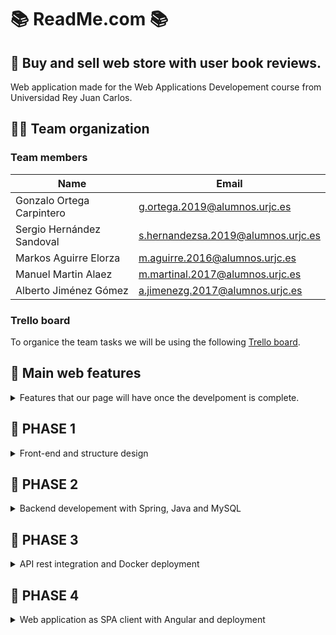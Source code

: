 # 📚 ReadMe.com 📚
## 🤔 Buy and sell web store with user book reviews.

Web application made for the Web Applications Developement course from Universidad Rey Juan Carlos.

## 🤷‍♂️ Team organization

### Team members

| Name                        | Email                              |
| --------------------------- | ---------------------------------- |
| Gonzalo Ortega Carpintero   | g.ortega.2019@alumnos.urjc.es      | 
| Sergio Hernández Sandoval   | s.hernandezsa.2019@alumnos.urjc.es | 
| Markos Aguirre Elorza       | m.aguirre.2016@alumnos.urjc.es     |
| Manuel Martin Alaez         | m.martinal.2017@alumnos.urjc.es    | 
| Alberto Jiménez Gómez       | a.jimenezg.2017@alumnos.urjc.es    | 

### Trello board
To organice the team tasks we will be using the following [Trello board](https://trello.com/invite/b/AfoK9mBL/ATTI96f3e1b8aaf8c3c26c3bd2a450f9f137B4F49542/tareas).


## 🌟 Main web features
<details><summary> Features that our page will have once the develpoment is complete. </summary>

Entities:
 - Users.
 - Books.
 - Book reviews.
 - Book offers.
 - Buy and sell records.

Types of users:
- Unregistered - Can see book ofers a read book reviews.
- Registered - Can write reviews, publish book offers and buy books.
- Administrator - Can add new books and manage offers and accounts.

User permits:
- Unregistered - No data collection.
- Registered - Writen and read reviews, seen and published offers, bought and sold items and user profile with profile image, email and username.
- Administrator - Total access, no saved data.

Images:
- User profile image.
- Book image.
- Ofers images.

Charts:
- Published books and offers statistics.

Complementary technology:

- Email delivery to new users.
- Advance search and recomendations algorithim based on read reviews and seen offers.
</details>
    
## 🚀 PHASE 1
<details><summary>Front-end and structure design</summary>

### 🗺️ Main Pages

<details><summary> Main pages of our application. </summary>

<details><summary>Home page</summary>
    
Application main page where recomended products are displayed in accordance with the user preferences.

![Home page (index)](https://user-images.githubusercontent.com/66415975/219658565-1e529d67-d4b0-4750-b02e-e9e9eb8eef33.png)
</details>
    
<details><summary>Books general page</summary>
    
Page to display the searched books and filter them by genre.

![Books general page](https://user-images.githubusercontent.com/66415975/219658750-f5242d27-b335-4df2-b1c8-49cdd696c72d.png)
</details>
    
<details><summary>Book particular page</summary>
    
Page to display the reviews and offers of a particular book.

![Book particular page](https://user-images.githubusercontent.com/66415975/219658767-411a93a2-9e74-44f5-83d3-5ebcd8a581c4.png)
</details>
    
<details><summary>Upload review page</summary>
    
Page to write a review of a book so everyone can read it.

![Upload review page](https://user-images.githubusercontent.com/66415975/219658789-e0b9b0ef-86a1-404d-a68a-b5e2e310b2ab.png)
</details>
    
<details><summary>Upload offer page</summary>
    
Page to publish an offer of a book you want to sell.

![Upload offer page](https://user-images.githubusercontent.com/66415975/219658794-45496920-9ef2-40fd-8a9c-fb202cf517ae.png)
</details>
    
<details><summary>Offer page</summary>
    
Page to buy a book offer fro an other user.

![Offer page](https://user-images.githubusercontent.com/66415975/219658805-b1d731fd-366d-4aca-b804-2044cadd5a9f.png)
</details>
    
<details><summary>Checkout page</summary>
    
Page to introduce shoping details and complete an order.

![Checkout page](https://user-images.githubusercontent.com/66415975/219658822-51988111-da9b-4062-997b-0e7bdff83de1.png)
</details>
    
<details><summary>Contact page</summary>
    
Page with info about us.

![Contact page](https://user-images.githubusercontent.com/66415975/219658836-a140c949-ba62-4fea-a105-29af432d89f1.png)
</details>
    
<details><summary>Statistics page</summary>
    
Page with stats about from the application and books.

![Statistics page](https://user-images.githubusercontent.com/66415975/219658859-2a0de304-5ca5-4b8e-81cf-905dd39de660.png)
</details>
    
<details><summary>Login page</summary>
    
Page to introduce your user credentials.

![Login page](https://user-images.githubusercontent.com/66415975/219658872-cb26fe3f-1e20-4cc0-a249-3e28877bc419.png)
</details>
    
<details><summary>Register page</summary>
    
Page to make an account into aour application.

![Register page](https://user-images.githubusercontent.com/66415975/219658891-33f79de5-9980-4c01-829d-5e351cc456d9.png)
</details>
    
<details><summary>User page</summary>
    
Page to display the users information, including its account information, its uploaded offers, its shoping record and its favourites books.

![User page](https://user-images.githubusercontent.com/66415975/219659186-1db25ff0-e457-4b0f-b540-bf7b992603a7.png)
</details>
    
<details><summary>Admin page</summary>
    
Page to upload new books to the database and manage all the application data.
</details>
</details>

<details><summary>Pages diagram.</summary>
Pages diagram:

![Pages diagram drawio](https://user-images.githubusercontent.com/66415975/219658345-556ecc2a-fcca-4785-b695-70ebc885aaf9.png)
</details>

</details>
    


## 🚀 PHASE 2
<details><summary>Backend developement with Spring, Java and MySQL</summary>

### 📱 Screens

<details><summary>Updated screens.</summary>
Screenshots of the updated interface:
 
![inicio](https://user-images.githubusercontent.com/49288214/224589396-da27f2a9-ca4b-431c-bf34-88d070eda88a.png)
 
![libros](https://user-images.githubusercontent.com/49288214/224589416-648fe8cd-35b8-455a-bf01-17541f0f9eed.png)
 
![contacto](https://user-images.githubusercontent.com/49288214/224589422-f72feee6-8560-455b-9746-f879e074964b.png)

![estadisticas](https://user-images.githubusercontent.com/49288214/224589429-b2c0b17c-1118-41b3-9f46-5d254f6a1e91.png)
 
![inicio_sesion](https://user-images.githubusercontent.com/49288214/224589500-ef8d300f-119d-454f-9d02-dfc1708397ce.png)

![registro](https://user-images.githubusercontent.com/49288214/224589515-b2d3196c-32cb-4d6d-aaa4-e2864d907522.png)

![user-page](https://user-images.githubusercontent.com/49288214/224589552-cd04e3bb-2853-43f8-927b-df86a6eec8a0.png)
![user-page2](https://user-images.githubusercontent.com/49288214/224589566-7f455628-4328-4ef4-ab16-9c9089ab7618.png)
![user-page3](https://user-images.githubusercontent.com/49288214/224589575-f72b6a88-2bb2-43f7-beaf-00ad87a48f0e.png)
 
![modificar_usuario](https://user-images.githubusercontent.com/49288214/224589618-bf580ef5-7122-435d-ae86-1e2c415a76ef.png)


![admin1](https://user-images.githubusercontent.com/49288214/224589585-992c30f2-ec37-4aef-a504-2c74ebfd5f69.png)
![admin2](https://user-images.githubusercontent.com/49288214/224589590-f16f66ed-1b87-462d-9b80-b8287ed57538.png)
![admin3 (2)](https://user-images.githubusercontent.com/49288214/224590246-7e260a02-ebd0-4e89-a5a6-b5da29eb2096.png)


 ![libro](https://user-images.githubusercontent.com/49288214/224589604-96960197-1c31-4862-bd84-cee37d8c57b0.png)

 ![publicar reseña](https://user-images.githubusercontent.com/49288214/224589654-c99f94b1-4bcd-45ee-8a6a-a6fbf755cfb6.png)

 ![vender libro](https://user-images.githubusercontent.com/49288214/224589660-e3f85dff-7145-41dc-b71d-8a3dcd50c9f6.png)

 ![reseña](https://user-images.githubusercontent.com/49288214/224589671-3bfb00ef-e0bd-4238-a0f9-4e9f1deea203.png)

 ![comprar](https://user-images.githubusercontent.com/49288214/224589684-6c046f52-79b7-4bd1-9416-ef01c4388d51.png)

</details>

<details><summary>Screen navigation diagram.</summary>
Updated navegation diagram:

![diagrama navegacion](https://user-images.githubusercontent.com/49288214/224589368-d600796a-c852-4b06-a6b2-955b29822902.jpg)
</details>


### 🛠 Technology description and development run instructions
- Java version: 17
- SpringBoot version: 2.4.4
- Database: MySQL
   - Scheme: `readmewebstore`
   - User: `root`
   - Password: `password`

To start the application run the `ReadmeBookstoreApplication.java` and go to `https://localhost:8443/` on your browser.


## 📊 Diagrams

<details><summary>Database entity diagram.</summary>
   
   Diagram in which the different entities in the database are related.
   
![Database entities diagram](https://user-images.githubusercontent.com/80122593/223448947-4ba30519-b7fa-48e7-8114-8e7b7f37c408.png)

</details>

<details><summary>Java class diagram of the models.</summary>
   
   Diagram in which the different java classes are related.
   
![Java class diagram](https://user-images.githubusercontent.com/80122593/223449581-fdffcbea-90c6-43d9-ab10-16498201dda4.jpg)


</details>

<details><summary>Java class diagram of controllers.</summary>
   
   Diagram in which all the java classes of the application and the templates are related.
   
![Diagram of classes and templates](https://user-images.githubusercontent.com/80122593/223449590-5b0e14ba-deba-4596-a68b-6a8959a63b33.jpg)

</details>


## 🙋‍♂️ Member participation

<details><summary>Gonzalo Ortega Carpintero.</summary>
 
   - 📂 Completed tasks:
 
      - Spring project initialization.
      - Admin page HTML and funcionalities, including visualizing, editing and deleting, all data from models.
      - Upload books and its images as an admin funcionality.
      - Upload and buy offers funtionalities.
      - Statistics page with dinamic bar diagram.
      - General style and dessign changes.
 
   - 📤 Most significant commits:
 
      - [Commit 1](https://github.com/CodeURJC-DAW-2022-23/webapp6/commit/9df20a0ad8345938ae5cc57aee1c55c778aa50fb) Spring project initialized.
      - [Commit 2](https://github.com/CodeURJC-DAW-2022-23/webapp6/commit/c122b0668aee6804e66840218e9caf11a35bc2bb) Upload books and edit data from admin page.
      - [Commit 3](https://github.com/CodeURJC-DAW-2022-23/webapp6/commit/9868bedb6e66ff8913c62c4255b35136b445d045) Upload offers functionality.
      - [Commit 4](https://github.com/CodeURJC-DAW-2022-23/webapp6/commit/bc9959d2367621bfe4242b0b1abdd674cda9191d) Statistic page.
      - [Commit 5](https://github.com/CodeURJC-DAW-2022-23/webapp6/commit/6edd943e35a1c769a25ac8bdbbabf5cc42fc6976) Admin funtionalities complete.
 
   - 📝 Files with more participation:
 
      - [File 1](https://github.com/CodeURJC-DAW-2022-23/webapp6/blob/main/backend/src/main/resources/templates/admin-page.html) admin-page.html
      - [File 2](https://github.com/CodeURJC-DAW-2022-23/webapp6/blob/main/backend/src/main/java/es/codeurjc/readmebookstore/controller/AdminController.java) AdminController.java
      - [File 3](https://github.com/CodeURJC-DAW-2022-23/webapp6/blob/main/backend/src/main/java/es/codeurjc/readmebookstore/controller/OfferController.java) OfferController.java
      - [File 4](https://github.com/CodeURJC-DAW-2022-23/webapp6/blob/main/backend/src/main/java/es/codeurjc/readmebookstore/controller/StatisticsController.java) StatisticsController.java
      - [File 5](https://github.com/CodeURJC-DAW-2022-23/webapp6/blob/main/backend/src/main/resources/static/js/statistics.js) statistics.js

</details>

<details><summary>Sergio Hernández Sandoval.</summary>
   
   - 📂 Completed tasks:
 
      - Header and footer unification for templates.
      - Model, Service and Repository of reviews, including improvements and changes in the rest of the models.
      - Review controller and high participation in user, book and offer controller.
      - Initialization of part of the data in the databaseInitializer.
      - Implemented the funcionality of show/modify/delete the offers not sold from a user in his profile.
      - Implemented the funcionality of show/modify/delete the reviews from a user in his profile.
      - Implemented the funcionality of show/delete the favorite books from a user in his profile.
      - Implemented the funcionality of show the buy and sell historial from a user in his profile.
      - Some searchs with querys in repositorys.
      - Show the books in book general page.
      - Show the offers and reviews in particular book page.
      - Participation in the pagination.
      - Upload offers and upload reviews in a book.
      - Delete or modify reviews in the profile.
      - Modify the image of an offer.
      - Pages of error, including the controller and the template.
      - Changes in the style of the screens.
      - Improvements and bug fixes.
      - Drawing diagrams for documentation.
      
 
   - 📤 Most significant commits:
 
      - [Commit 1](https://github.com/CodeURJC-DAW-2022-23/webapp6/commit/f67665f9359539683d14647b3647a062bef61a80) Upload the classes related to reviews.
      - [Commit 2](https://github.com/CodeURJC-DAW-2022-23/webapp6/commit/cf0a8a6574aa549515d62e9ad24789a1ce960b9b) Show books and the offers and reviews of a book.
      - [Commit 3](https://github.com/CodeURJC-DAW-2022-23/webapp6/commit/3c993095deb14e63eea3fb2e4cca244eaffae7ad) Upload offers.
      - [Commit 4](https://github.com/CodeURJC-DAW-2022-23/webapp6/commit/6761d884f74ff745fc9e0da5b1611ff2113782b3) Upload reviews.
      - [Commit 5](https://github.com/CodeURJC-DAW-2022-23/webapp6/commit/57d13b1eaedcec21c55242bd424481c13d366a37#diff-ae449e0b1f8ad774bb28b01895ca5dc5c4e6c722ea5706b49acdcc9405656b4f) User profile.
 
   - 📝 Files with more participation:
 
      - [File 1](https://github.com/CodeURJC-DAW-2022-23/webapp6/blob/main/backend/src/main/java/es/codeurjc/readmebookstore/controller/BookController.java) BookController.java
      - [File 2](https://github.com/CodeURJC-DAW-2022-23/webapp6/blob/main/backend/src/main/java/es/codeurjc/readmebookstore/controller/OfferController.java) OfferController.java
      - [File 3](https://github.com/CodeURJC-DAW-2022-23/webapp6/blob/main/backend/src/main/java/es/codeurjc/readmebookstore/controller/ReviewController.java) ReviewController.java
      - [File 4](https://github.com/CodeURJC-DAW-2022-23/webapp6/blob/main/backend/src/main/java/es/codeurjc/readmebookstore/controller/UserController.java) UserController.java
      - [File 5](https://github.com/CodeURJC-DAW-2022-23/webapp6/blob/main/backend/src/main/resources/templates/user-page.html) User-page.html

</details>

<details><summary>Markos Aguirre Elorza .</summary>
   
      
   - 📂 Completed tasks:
 
      - Elemental funtionalities of the User entityModel, Service and  Repository
      - Login
      - Register (uploading/updating text and image for the first time to the server)
      - User information display in the user-page (in collaboration with Sergio)
      - Everything regarding to security
      - Email sending additional technology implementation
      
 
   - 📤 Most significant commits:
 
      - [Commit 1](https://github.com/CodeURJC-DAW-2022-23/webapp6/commit/d75173db7d2b6464450b46bf088d08b95e69c4e2) Login and Register
      - [Commit 2](https://github.com/CodeURJC-DAW-2022-23/webapp6/commit/b5babf57ad5c516280f3071ea84a273eb3abe32a)
      - [Commit 3](https://github.com/CodeURJC-DAW-2022-23/webapp6/commit/f068e7238f96c670206f7aba0676584c075ab25c)
      - [Commit 4](https://github.com/CodeURJC-DAW-2022-23/webapp6/commit/f2283ca3e59e9a8a66499c7f5e1564dd9a796fa9)
      - [Commit 5](https://github.com/CodeURJC-DAW-2022-23/webapp6/commit/724fb0bb8aad783aafde0bce6c89f3d3d6beb7e5)
     
 
   - 📝 Files with more participation:
 
      - [File 1](https://github.com/CodeURJC-DAW-2022-23/webapp6/blob/main/backend/src/main/resources/templates/user-page.html)
      - [File 2](https://github.com/CodeURJC-DAW-2022-23/webapp6/blob/main/backend/src/main/java/es/codeurjc/readmebookstore/security/SecurityConfiguration.java)
      - [File 3](https://github.com/CodeURJC-DAW-2022-23/webapp6/blob/main/backend/src/main/java/es/codeurjc/readmebookstore/service/MailService.java)
      - [File 4](https://github.com/CodeURJC-DAW-2022-23/webapp6/blob/main/backend/src/main/java/es/codeurjc/readmebookstore/controller/LoginController.java)
      - [File 5](https://github.com/CodeURJC-DAW-2022-23/webapp6/blame/main/backend/src/main/java/es/codeurjc/readmebookstore/model/User.java)
     

</details>

<details><summary>Manuel Martin Alaez.</summary>
   
   - 📂 Completed tasks:
 
      - Load images from database
      - Load more button in books
      - Load more button for partial search
      - Load more buttons for admin page and user page
      - Load more buttons for offers and reviews
      - Bugs and improvements
      - Navegation diagram
 
   - 📤 Most significant commits:
 
      - [Commit 1](https://github.com/CodeURJC-DAW-2022-23/webapp6/commit/8f9731eb2479b627a5ca76e3d8d61c27543983ca) Images
      - [Commit 2](https://github.com/CodeURJC-DAW-2022-23/webapp6/commit/990d2f620c862dfe9c3bd3751c9bb0ace85a4001) Load more
      - [Commit 3](https://github.com/CodeURJC-DAW-2022-23/webapp6/commit/6866f4d9ce69808df59c6be7e995d57032638918) Load more user
      - [Commit 4](https://github.com/CodeURJC-DAW-2022-23/webapp6/commit/eeae7ca68632e579528c3bb92debf049905ba690) Load more search functional
      - [Commit 5](https://github.com/CodeURJC-DAW-2022-23/webapp6/commit/234c66adf197acb8a9a12fc2482f6259884f7619) Admin load more and bug corrections
 
   - 📝 Files with more participation:
 
      - [File 1](https://github.com/CodeURJC-DAW-2022-23/webapp6/blob/main/backend/src/main/resources/static/js/load.js)
      - [File 2](https://github.com/CodeURJC-DAW-2022-23/webapp6/blob/main/backend/src/main/java/es/codeurjc/readmebookstore/controller/BookController.java)
      - [File 3](https://github.com/CodeURJC-DAW-2022-23/webapp6/blob/main/backend/src/main/java/es/codeurjc/readmebookstore/model/Offer.java)
      - [File 4](https://github.com/CodeURJC-DAW-2022-23/webapp6/blob/main/backend/src/main/resources/templates/admin-page.html)
      - [File 5](https://github.com/CodeURJC-DAW-2022-23/webapp6/blob/main/backend/src/main/java/es/codeurjc/readmebookstore/service/OfferService.java)

</details>

<details><summary> Alberto Jiménez Gómez.</summary>
   
   - 📂 Completed tasks:
 
      - Database initialization. 
      - Data of books, categories, favorite books, and bought books.
      - Searchtool, it is possible to search a book looking for the title, or a list of books looking for author, genre or a partial part of those properties.
      - Dropdown categories by genre using search controller.
      - Add or remove a book to favorites from the particular book page.
      - Algorithm of recomendation made in static.
      - Categories entity used in the recommendation algorithm.
      - Update of algorithm to dynamic using the database data.
 
   - 📤 Most significant commits:
 
      - [Commit 1](https://github.com/CodeURJC-DAW-2022-23/webapp6/commit/80d9669ae6ffa1fa6b651a263b9ed3a49a7dab49) Initialize database
      - [Commit 2](https://github.com/CodeURJC-DAW-2022-23/webapp6/commit/c5d387c1d845a7f997e3719ae7eab1dd11bdb9c0) Search books
      - [Commit 3](https://github.com/CodeURJC-DAW-2022-23/webapp6/commit/827767a00ee39158f53914db24dad8a9d9619048) Add books to favorites
      - [Commit 4](https://github.com/CodeURJC-DAW-2022-23/webapp6/commit/56430068d85ffca01fa039fe533546ffb6ae866e) Static Search Algorithm
      - [Commit 5](https://github.com/CodeURJC-DAW-2022-23/webapp6/commit/948c0683288322c1cfbc72173285d8d72f5653eb) Dynamic Search Algorithm
 
   - 📝 Files with more participation:
 
      - [File 1](https://github.com/CodeURJC-DAW-2022-23/webapp6/blob/main/backend/src/main/java/es/codeurjc/readmebookstore/controller/AlgorithmController.java) AlgorithmController.java
      - [File 2](https://github.com/CodeURJC-DAW-2022-23/webapp6/blob/main/backend/src/main/java/es/codeurjc/readmebookstore/controller/BookController.java) BookController.java
      - [File 3](https://github.com/CodeURJC-DAW-2022-23/webapp6/blob/main/backend/src/main/java/es/codeurjc/readmebookstore/repository/BookRepository.java) BookRepository.java
      - [File 4](https://github.com/CodeURJC-DAW-2022-23/webapp6/blob/main/backend/src/main/java/es/codeurjc/readmebookstore/controller/UserController.java) UserController.java
      - [File 5](https://github.com/CodeURJC-DAW-2022-23/webapp6/blob/main/backend/src/main/resources/templates/book-particular-page.html) book-particular-page.html

</details>
</details>

## 🚀 PHASE 3
<details><summary>API rest integration and Docker deployment</summary>

### ✒ API Rest documentation

<details><summary>Open API specification.</summary>

 - [Link to yaml file](https://github.com/CodeURJC-DAW-2022-23/webapp6/blob/main/backend/api-docs/api-docs.yaml)
 
 - [Link to html file](https://rawcdn.githack.com/CodeURJC-DAW-2022-23/webapp6/34cef72e0849b41e0397cc2d5f623f591249c2d6/backend/api-docs/api-docs.html)
 
</details>

### ✒ Docker instructions

<details><summary>Docker image creation</summary>

 To create a Docker image of our proyect, download the complete proget and run: \
 `docker build -t readmebookstore/webapp6 -f docker/Dockerfile .`
 
</details>

<details><summary>Docker compose run structions</summary>

 To run our application container directly form Docker Hub theéonly requirements are to have Docker installed and a copy of our 
 [Doker Compose file](https://github.com/CodeURJC-DAW-2022-23/webapp6/blob/main/docker/docker_compose.yml).
 
 Then, just run the following command indicating the Docker Compose file location: \
 `docker-compose -f docker/docker_compose.yml up`
 
</details>

## 📊 Diagrams

<details><summary>Java class diagram of web and rest controllers.</summary>
   
   Updated diagram in which the java classes of the application and the templates are related.
   
![diagrama](https://user-images.githubusercontent.com/80122593/227806030-8cacd206-a192-4852-8a1c-11372e8ce6bc.png)

</details>

## 🙋‍♂️ Member participation

<details><summary>Gonzalo Ortega Carpintero.</summary>
 
   - 📂 Completed tasks:
 
      - Web URLs reformat to facilizate the API implementation.
      - Book related APIs.
      - Doker files added (althogh not working).
 
   - 📤 Most significant commits:
 
      - [Commit 1](https://github.com/CodeURJC-DAW-2022-23/webapp6/commit/e92b1328c09aa2f053023c72468f37caa1c177ad) URL reformat. 
      - [Commit 2](https://github.com/CodeURJC-DAW-2022-23/webapp6/commit/7c497dbef610485dc11b4789e4420426722d655a) Book GET operations.
      - [Commit 3](https://github.com/CodeURJC-DAW-2022-23/webapp6/commit/040e0ef71e99e332028946058a7f9b9aefc827ec) Book POST, PUT and DELETE operations.
      - [Commit 4](https://github.com/CodeURJC-DAW-2022-23/webapp6/commit/a240ba87e104c3a66fa0c04bc223e30d39624342) Books images POSTS and DELETES.
      - [Commit 5](https://github.com/CodeURJC-DAW-2022-23/webapp6/commit/1eef5cddb418e632855a185e5be75daf1a62c67b) Docker directory files.
 
   - 📝 Files with more participation:
 
      - [File 1](backend/src/main/java/es/codeurjc/readmebookstore/controller/rest/BookRestController.java) BookRestContoller.java
      - [File 2](backend/src/main/java/es/codeurjc/readmebookstore/controller/rest/AdminRestController.java) AdminRestController.java
      - [File 3](backend/src/main/java/es/codeurjc/readmebookstore/controller/LoginController.java) LoginController.java
      - [File 4](docker/Dockerfile) Dockerfile
      - [File 5](docker/docker_compose.yml) docker_compose.yml

</details>

<details><summary>Sergio Hernández Sandoval.</summary>
   
   - 📂 Completed tasks:
 
      - APIs related to reviews by user.
      - APIs related to reviews by admin.
      - APIs related to user by session user.
      - APIs related to user by admin.
      - APIs related to show statistics.
      - Passing duplicate code used in web and rest from controllers to services.
      - Improvements and bug fixes.
      - Updated class diagram.
      - Readme structuring.
      
 
   - 📤 Most significant commits:
 
      - [Commit 1](https://github.com/CodeURJC-DAW-2022-23/webapp6/commit/843d5a76c659a2e63dcd1c4c95a83ec27fc31ba0) ReviewRestController initialized.
      - [Commit 2](https://github.com/CodeURJC-DAW-2022-23/webapp6/commit/55d1c99930edfb1fadacad80a1706bf9a33582d4) UserRestController finished.
      - [Commit 3](https://github.com/CodeURJC-DAW-2022-23/webapp6/commit/7963c381376baa346f8a559555061ce2909b17b1) StatisticsRestController started and completed.
      - [Commit 4](https://github.com/CodeURJC-DAW-2022-23/webapp6/commit/fbd13385042709c03d79f567b16becf190b36e8d) Added the postman petition collection.
      - [Commit 5](https://github.com/CodeURJC-DAW-2022-23/webapp6/commit/83097e82911bb03d185fddc5bcf3b19801ef504c) Added documentation of APIs.
 
   - 📝 Files with more participation:
 
      - [File 1](https://github.com/CodeURJC-DAW-2022-23/webapp6/blob/main/backend/src/main/java/es/codeurjc/readmebookstore/controller/rest/AdminRestController.java) AdminRestController
      - [File 2](https://github.com/CodeURJC-DAW-2022-23/webapp6/blob/main/backend/src/main/java/es/codeurjc/readmebookstore/controller/rest/ReviewRestController.java) ReviewRestController
      - [File 3](https://github.com/CodeURJC-DAW-2022-23/webapp6/blob/main/backend/src/main/java/es/codeurjc/readmebookstore/controller/rest/StatisticsRestController.java) StatisticsRestController
      - [File 4](https://github.com/CodeURJC-DAW-2022-23/webapp6/blob/main/backend/src/main/java/es/codeurjc/readmebookstore/controller/rest/UserRestController.java) UserRestController
      - [File 5](https://github.com/CodeURJC-DAW-2022-23/webapp6/blob/main/backend/src/main/java/es/codeurjc/readmebookstore/model/Review.java) Review.java

</details>

<details><summary>Markos Aguirre Elorza.</summary>
   
   - 📂 Completed tasks:
 
      - Login API
      - Register API (email sending)
      - Security
      - Access permissions
 
   - 📤 Most significant commits:
 
      - [Commit 1](https://github.com/CodeURJC-DAW-2022-23/webapp6/commit/63f6dbfc638b383d176008a2a4e06607aa3f3ae5) Security.
      - [Commit 2](https://github.com/CodeURJC-DAW-2022-23/webapp6/commit/03aee5cefc1b012bbd4c91d828b0045bcfd2cc11) Register.
      - [Commit 3](https://github.com/CodeURJC-DAW-2022-23/webapp6/commit/ab59f5783e9a44920b10f550e17c3ca03b84ae2b) Relevant DTO pattern.
      - [Commit 4](https://github.com/CodeURJC-DAW-2022-23/webapp6/commit/aae7bf9d261ed9f7b5168d0fd948a8cb804cf841) Email sending.
      - [Commit 5](https://github.com/CodeURJC-DAW-2022-23/webapp6/commit/535e99fbbf2a02cb81e7aa1161af193002ebd420) Permissions.
 
   - 📝 Files with more participation:
 
      - [File 1](https://github.com/CodeURJC-DAW-2022-23/webapp6/blob/main/backend/src/main/java/es/codeurjc/readmebookstore/controller/rest/AuthRestController.java) AuthRestController
      - [File 2](https://github.com/CodeURJC-DAW-2022-23/webapp6/blob/main/backend/src/main/java/es/codeurjc/readmebookstore/model/UserDTO.java) UserDTO
      - [File 3](https://github.com/CodeURJC-DAW-2022-23/webapp6/blob/main/backend/src/main/java/es/codeurjc/readmebookstore/security/SecurityConfiguration.java) SecurityConfiguration
      - [File 4](https://github.com/CodeURJC-DAW-2022-23/webapp6/blob/main/backend/src/main/java/es/codeurjc/readmebookstore/security/RestSecurityConfig.java) RestSecurityConfig.java
      - [File 5](https://github.com/CodeURJC-DAW-2022-23/webapp6/blob/main/backend/src/main/java/es/codeurjc/readmebookstore/security/jwt/UserLoginService.java) UserLoginService
     

</details>

<details><summary>Manuel Martin Alaez.</summary>
   
   - 📂 Completed tasks:
 
      - APIs related to offers.
      - APIs related to offers by admin.
      - OpenApi documentation.
      - Bugs fixes.
 
   - 📤 Most significant commits:
 
      - [Commit 1](https://github.com/CodeURJC-DAW-2022-23/webapp6/commit/91199caacf53714904567906f73d8f146237b52e) 
      - [Commit 2](https://github.com/CodeURJC-DAW-2022-23/webapp6/commit/7a44bce0b6ca5c817deb79e3b145e93013ca5649) 
      - [Commit 3](https://github.com/CodeURJC-DAW-2022-23/webapp6/commit/f421a964154a20b68fe20097c243bb3ee268b02b)
      - [Commit 4](https://github.com/CodeURJC-DAW-2022-23/webapp6/commit/dbdd6d7f19e18bb7442eb81f03bf3e8b1b3154b9) 
      - [Commit 5](https://github.com/CodeURJC-DAW-2022-23/webapp6/commit/d75cdde413996be41b21736c8401d00378d63ac1) 
 
   - 📝 Files with more participation:
 
      - [File 1](https://github.com/CodeURJC-DAW-2022-23/webapp6/blob/main/backend/src/main/java/es/codeurjc/readmebookstore/controller/rest/OfferRestController.java) OfferRestController.java
      - [File 2](https://github.com/CodeURJC-DAW-2022-23/webapp6/blob/main/backend/src/main/java/es/codeurjc/readmebookstore/controller/rest/AdminRestController.java) AdminRestController.java
      - [File 3](https://github.com/CodeURJC-DAW-2022-23/webapp6/blob/main/backend/pom.xml) pom.xml
      - [File 4](https://github.com/CodeURJC-DAW-2022-23/webapp6/blob/main/backend/api-docs/api-docs.html) api-docs.html
      - [File 5](https://github.com/CodeURJC-DAW-2022-23/webapp6/blob/main/backend/api-docs/api-docs.yaml) api-docs.yaml

</details>

<details><summary> Alberto Jiménez Gómez.</summary>
   
   - 📂 Completed tasks:
 
      - AlgorithmService.
      - Insert search functions in BookService.
      - Api for pageable searched books and find all books.
      - Api for Algorithm.
      - Api to add favorite books.
      - Modify api to remove favorite books.
      - Move principal algorithm function to AlgorithmService.
      - Removing Algorithm web and rest controller files.
      - Modify book web and rest controller to launch the algorithm directly.
      - Remove duplicated and unused code.
 
   - 📤 Most significant commits:
 
      - [Commit 1](https://github.com/CodeURJC-DAW-2022-23/webapp6/commit/c4637a5fe677ffb0418a5b5437261e6ef5f4e8f5) Change Algorithm functions to a Service.
      - [Commit 2](https://github.com/CodeURJC-DAW-2022-23/webapp6/commit/da0e3a5aa643025b92048cfe1b3aa5eada653e8a) Change Searcg functions to a Service.
      - [Commit 3](https://github.com/CodeURJC-DAW-2022-23/webapp6/commit/10f5439189db1cca740d22e53622cce333e5fd2f) Api for pageable searched books and findall books.
      - [Commit 4](https://github.com/CodeURJC-DAW-2022-23/webapp6/commit/653a71aff7467f942eafc50d06b9b605f3337904) Functional algorithm api.
      - [Commit 5](https://github.com/CodeURJC-DAW-2022-23/webapp6/commit/e33767696955417ac18da22b80d45515425a00db) Api for add favorites and remove duplicated code in algorithm api.
 
   - 📝 Files with more participation:
 
      - [File 1](https://github.com/CodeURJC-DAW-2022-23/webapp6/blob/main/backend/src/main/java/es/codeurjc/readmebookstore/controller/rest/BookRestController.java) BookRestController.java
      - [File 2](https://github.com/CodeURJC-DAW-2022-23/webapp6/blob/main/backend/src/main/java/es/codeurjc/readmebookstore/controller/rest/UserRestController.java) UserRestController.java
      - [File 3](https://github.com/CodeURJC-DAW-2022-23/webapp6/blob/main/backend/src/main/java/es/codeurjc/readmebookstore/service/AlgorithmService.java) AlgorithmService.java
      - [File 4](https://github.com/CodeURJC-DAW-2022-23/webapp6/blob/main/backend/src/main/java/es/codeurjc/readmebookstore/service/BookService.java) BookService.java
      - [File 5](https://github.com/CodeURJC-DAW-2022-23/webapp6/blob/main/backend/src/main/java/es/codeurjc/readmebookstore/controller/web/BookController.java) BookController.java

</details>
</details>


## 🚀 PHASE 4
<details><summary>Web application as SPA client with Angular and deployment</summary>

### ✒ Development environment
 
 <details><summary>Instructions for running the SPA application with Angular.</summary>

 
</details>
 
 ### 🛰 Deployment on the university machine
 
 <details><summary>Instructions for deployment.</summary>

 
</details>


## 📊 Diagrams

<details><summary>SPA diagram.</summary>
   
   SPA class diagram and templates.
   
![SPAdiagram](https://user-images.githubusercontent.com/80122593/233835761-21318e10-f0d9-40a1-b727-a2fecb8f9cf8.png)


</details>

## 🙋‍♂️ Member participation

<details><summary>Gonzalo Ortega Carpintero.</summary>
 
   - 📂 Completed tasks:
 
      - a
      - b
      - c
 
   - 📤 Most significant commits:
 
      - [Commit 1]()  
      - [Commit 2]() 
      - [Commit 3]() 
      - [Commit 4]() 
      - [Commit 5]() 
 
   - 📝 Files with more participation:
 
      - [File 1]() 
      - [File 2]() 
      - [File 3]() 
      - [File 4]() 
      - [File 5]() 

</details>

<details><summary>Sergio Hernández Sandoval.</summary>
   
   - 📂 Completed tasks:
 
      - Component of display everything related to a book, including show his reviews, his offers and add/remove favorites.
      - Component of upload a review.
      - Component of upload a offer.
      - Component of upload a review.
      - Component of edit a offer.
      - Component of edit a offer.
      - Component of checkout (buy a offer).
      - Common components such as review, offer and book formats.
      - Added Angular material.
      - Many code improvements and bug fixes.
      
 
   - 📤 Most significant commits:
 
      - [Commit 1](https://github.com/CodeURJC-DAW-2022-23/webapp6/commit/0d4a0bc47c34f3b8ac6c66c8cef3200e28bbf288) Created offer and review cards and show all data of a particular book.
      - [Commit 2](https://github.com/CodeURJC-DAW-2022-23/webapp6/commit/3bc36ef359d5f91c62fc84a1b5ef6c1644f6e601) Added loading more.
      - [Commit 3](https://github.com/CodeURJC-DAW-2022-23/webapp6/commit/15f013a40208672018d67c08ca9e2d3e4e1f4bc9) Users can update offers.
      - [Commit 4](https://github.com/CodeURJC-DAW-2022-23/webapp6/commit/e23e53adc5fcf5ec5142ffe0348c8947cd3268db) Book particular and offer components.
      - [Commit 5](https://github.com/CodeURJC-DAW-2022-23/webapp6/commit/f651decf18f05f6987c8131eeda5626c4cac53d7) Logged users can upload offers and reviews.
 
   - 📝 Files with more participation:
 
      - [File 1](https://github.com/CodeURJC-DAW-2022-23/webapp6/blob/main/frontend/src/app/services/offer.service.ts) Offer.service.ts
      - [File 2](https://github.com/CodeURJC-DAW-2022-23/webapp6/blob/main/frontend/src/app/components/page-components/book-particular/book-particular.component.ts) Book-particular.component.ts
      - [File 3](https://github.com/CodeURJC-DAW-2022-23/webapp6/blob/main/frontend/src/app/components/page-components/checkout/checkout.component.ts) Checkout.component.ts
      - [File 4](https://github.com/CodeURJC-DAW-2022-23/webapp6/blob/main/frontend/src/app/components/page-components/upload-offer/upload-offer.component.ts) Upload-offer.component.ts
      - [File 5](https://github.com/CodeURJC-DAW-2022-23/webapp6/blob/main/frontend/src/app/components/page-components/update-offer/update-offer.component.ts) Update-offer.component.ts

</details>

<details><summary>Markos Aguirre Elorza.</summary>
   
   - 📂 Completed tasks:
 
      - a
      - b
      - c
 
   - 📤 Most significant commits:
 
      - [Commit 1]()  
      - [Commit 2]() 
      - [Commit 3]() 
      - [Commit 4]() 
      - [Commit 5]() 
 
   - 📝 Files with more participation:
 
      - [File 1]() 
      - [File 2]() 
      - [File 3]() 
      - [File 4]() 
      - [File 5]() 
     

</details>

<details><summary>Manuel Martin Alaez.</summary>
   
   - 📂 Completed tasks:
 
      - a
      - b
      - c
 
   - 📤 Most significant commits:
 
      - [Commit 1]()  
      - [Commit 2]() 
      - [Commit 3]() 
      - [Commit 4]() 
      - [Commit 5]() 
 
   - 📝 Files with more participation:
 
      - [File 1]() 
      - [File 2]() 
      - [File 3]() 
      - [File 4]() 
      - [File 5]() 

</details>

<details><summary> Alberto Jiménez Gómez.</summary>
   
   - 📂 Completed tasks:
 
      - a
      - b
      - c
 
   - 📤 Most significant commits:
 
      - [Commit 1]()  
      - [Commit 2]() 
      - [Commit 3]() 
      - [Commit 4]() 
      - [Commit 5]() 
 
   - 📝 Files with more participation:
 
      - [File 1]() 
      - [File 2]() 
      - [File 3]() 
      - [File 4]() 
      - [File 5]() 

</details>
</details>
